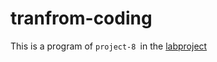 tranfrom-coding
===============

This is a program of `project-8 `in the [labproject](https://drive.google.com/file/d/0BwHUE1e8o2K1bHJEeWNEQnBXYm8/edit?usp=sharing, "悬停显示")
